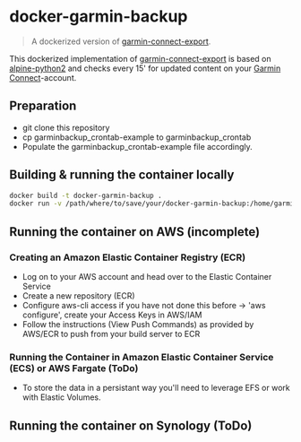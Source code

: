 # docker-garmin-backup
> A dockerized version of [garmin-connect-export](https://github.com/JohannesHeinrich/garmin-connect-export).

This dockerized implementation of [garmin-connect-export](https://github.com/JohannesHeinrich/garmin-connect-export) is based on [alpine-python2](https://hub.docker.com/r/frolvlad/alpine-python2) and checks every 15' for updated content on your [Garmin Connect](https://connect.garmin.com)-account.

## Preparation
- git clone this repository
- cp garminbackup_crontab-example to garminbackup_crontab
- Populate the garminbackup_crontab-example file accordingly.

## Building & running the container locally
```bash
docker build -t docker-garmin-backup .
docker run -v /path/where/to/save/your/docker-garmin-backup:/home/garminbackup/data -it docker-garmin-backup
```

## Running the container on AWS (incomplete)
### Creating an Amazon Elastic Container Registry (ECR)
- Log on to your AWS account and head over to the Elastic Container Service
- Create a new repository (ECR)
- Configure aws-cli access if you have not done this before -> 'aws configure', create your Access Keys in AWS/IAM
- Follow the instructions (View Push Commands) as provided by AWS/ECR to push from your build server to ECR
### Running the Container in Amazon Elastic Container Service (ECS) or AWS Fargate (ToDo)
- To store the data in a persistant way you'll need to leverage EFS or work with Elastic Volumes.

## Running the container on Synology (ToDo)
